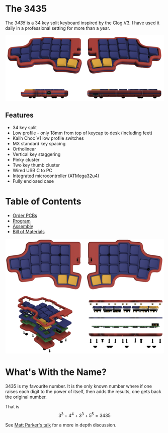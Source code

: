 # The 3435
The *3435* is a 34 key split keyboard inspired by the [Clog V3](https://sammohr.dev/keyboards).
I have used it daily in a professional setting for more than a year.

![Title Image](./collateral/main.svg)

## Features
* 34 key split
* Low profile - only 18mm from top of keycap to desk (including feet)
* Kailh Choc V1 low profile switches
* MX standard key spacing
* Ortholinear
* Vertical key staggering
* Pinky cluster
* Two key thumb cluster
* Wired USB C to PC
* Integrated microcontroller (ATMega32u4)
* Fully enclosed case

# Table of Contents
* [Order PCBs](./instructions/order.md)
* [Program](./instructions/program.md)
* [Assembly](./instructions/build.md)
* [Bill of Materials](./instructions/bill-of-materials.md)

![Secondary Image](./collateral/secondary.svg)

# What's With the Name?
3435 is my favourite number.
It is the only known number where if one raises each digit to the power of itself, then adds the results, one gets back the original number.

That is <br/>
$$3^3 + 4^4 + 3^3 + 5^5 = 3435$$

See [Matt Parker's talk](https://www.youtube.com/watch?v=wt5cRQY8F30) for a more in depth discussion.
